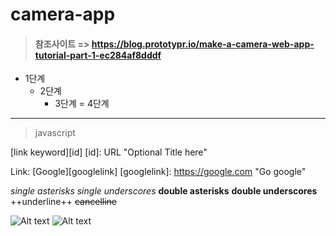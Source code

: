 # camera-app
> #### 참조사이트 => https://blog.prototypr.io/make-a-camera-web-app-tutorial-part-1-ec284af8dddf

* 1단계
  - 2단계
    + 3단계
      = 4단계

***
> javascript 

[link keyword][id]
[id]: URL "Optional Title here"

Link: [Google][googlelink]
[googlelink]: https://google.com "Go google"

*single asterisks*
_single underscores_
**double asterisks**
__double underscores__
++underline++
~~cancelline~~

![Alt text](/path/to/img.jpg)
![Alt text](/path/to/img.jpg "Optional title")<img width="" height=""></img>
